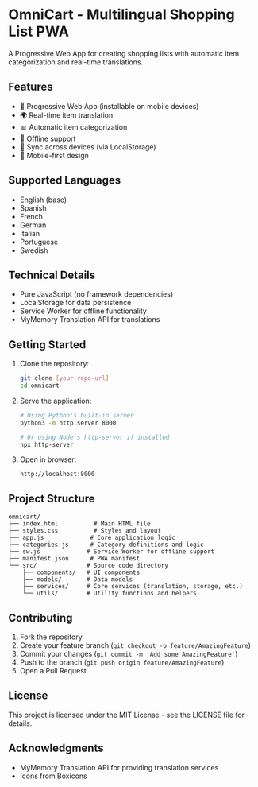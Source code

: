 # OmniCart - Multilingual Shopping List PWA

A Progressive Web App for creating shopping lists with automatic item categorization and real-time translations.

## Features

- 📱 Progressive Web App (installable on mobile devices)
- 🌍 Real-time item translation
- 📊 Automatic item categorization
- 💾 Offline support
- 🔄 Sync across devices (via LocalStorage)
- 📱 Mobile-first design

## Supported Languages

- English (base)
- Spanish
- French
- German
- Italian
- Portuguese
- Swedish

## Technical Details

- Pure JavaScript (no framework dependencies)
- LocalStorage for data persistence
- Service Worker for offline functionality
- MyMemory Translation API for translations

## Getting Started

1. Clone the repository:
   ```bash
   git clone [your-repo-url]
   cd omnicart
   ```

2. Serve the application:
   ```bash
   # Using Python's built-in server
   python3 -m http.server 8000
   
   # Or using Node's http-server if installed
   npx http-server
   ```

3. Open in browser:
   ```
   http://localhost:8000
   ```

## Project Structure

```
omnicart/
├── index.html          # Main HTML file
├── styles.css          # Styles and layout
├── app.js             # Core application logic
├── categories.js      # Category definitions and logic
├── sw.js             # Service Worker for offline support
├── manifest.json      # PWA manifest
└── src/              # Source code directory
    ├── components/   # UI components
    ├── models/       # Data models
    ├── services/     # Core services (translation, storage, etc.)
    └── utils/        # Utility functions and helpers
```


## Contributing

1. Fork the repository
2. Create your feature branch (`git checkout -b feature/AmazingFeature`)
3. Commit your changes (`git commit -m 'Add some AmazingFeature'`)
4. Push to the branch (`git push origin feature/AmazingFeature`)
5. Open a Pull Request

## License

This project is licensed under the MIT License - see the LICENSE file for details.

## Acknowledgments

- MyMemory Translation API for providing translation services
- Icons from Boxicons
